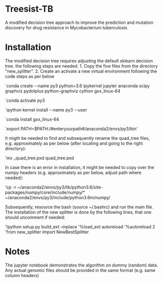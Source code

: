 # Treesist-TB
A modified decision tree approach to improve the prediction and mutation discovery for drug resistance in Mycobacterium tuberculosis

# Installation 
The modified decision tree requires adjusting the default sklearn decision tree. the following steps are needed. 1. Copy the five files from the directory "new_splitter". 2. Create an activate a new virtual environment following the code steps as per below 

`conda create --name py3 python=3.6 ipykernel jupyter anaconda scipy graphviz pydotplus python-graphviz cython gxx_linux-64

`conda activate py3

`ipython kernel install --name py3 --user

`conda install gxx_linux-64

`export PATH=$PATH:/#enteryourpath#/anaconda2/envs/py3/bin'

It migth be needed to find and subsequently rename the quad_tree files, e.g. approximately as per below (after locating and going to the right directory):

'mv _quad_tree.pxd quad_tree.pxd

In case there is an error in installation, it might be needed to copy over the numpy headers (e.g. approximately as per below, adjust path where needed): 

'cp -r ~/anaconda2/envs/py3/lib/python3.6/site-packages/numpy/core/include/numpy/* ~/anaconda2/envs/py3/include/python3.6m/numpy/

Subsequently, resource the bash (source ~/.bashrc) and run the main file. The installation of the new splitter is done by the following lines, that one should uncomment if needed: 

'!python setup.py build_ext –inplace
'%load_ext autoreload
'%autoreload 2
'from new_splitter import NewBestSplitter

# Notes
The jupyter notebook demonstrates the algorithm on dummy (random) data. Any actual genomic files should be provided in the same format (e.g. same column headers) 
